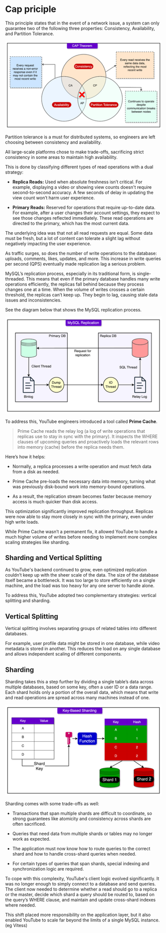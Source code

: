 # Cap priciple

This principle states that in the event of a network issue, a system can only guarantee two of the following three properties: Consistency, Availability, and Partition Tolerance.

![image](../figures/cap.png)

Partition tolerance is a must for distributed systems, so engineers are left choosing between consistency and availability. 

All large-scale platforms chose to make trade-offs, sacrificing strict consistency in some areas to maintain high availability.

This is done by classifying different types of read operations with a dual strategy:

- **Replica Reads:** Used when absolute freshness isn’t critical. For example, displaying a video or showing view counts doesn't require second-to-second accuracy. A few seconds of delay in updating the view count won’t harm user experience.

- **Primary Reads:** Reserved for operations that require up-to-date data. For example, after a user changes their account settings, they expect to see those changes reflected immediately. These read operations are directed to the primary, which has the most current data.

The underlying idea was that not all read requests are equal. Some data must be fresh, but a lot of content can tolerate a slight lag without negatively impacting the user experience.

As traffic surges, so does the number of write operations to the database: uploads, comments, likes, updates, and more. This increase in write queries per second (QPS) eventually made replication lag a serious problem.

MySQL’s replication process, especially in its traditional form, is single-threaded. This means that even if the primary database handles many write operations efficiently, the replicas fall behind because they process changes one at a time. When the volume of writes crosses a certain threshold, the replicas can’t keep up. They begin to lag, causing stale data issues and inconsistencies.

See the diagram below that shows the MySQL replication process.

![image](../figures/mysqlReplica.png)

To address this, YouTube engineers introduced a tool called **Prime Cache**.

> Prime Cache reads the relay log (a log of write operations that replicas use to stay in sync with the primary). It inspects the WHERE clauses of upcoming queries and proactively loads the relevant rows into memory (cache) before the replica needs them.

Here’s how it helps:

- Normally, a replica processes a write operation and must fetch data from a disk as needed.

- Prime Cache pre-loads the necessary data into memory, turning what was previously disk-bound work into memory-bound operations.

- As a result, the replication stream becomes faster because memory access is much quicker than disk access.

This optimization significantly improved replication throughput. Replicas were now able to stay more closely in sync with the primary, even under high write loads.

While Prime Cache wasn’t a permanent fix, it allowed YouTube to handle a much higher volume of writes before needing to implement more complex scaling strategies like sharding.

## Sharding and Vertical Splitting

As YouTube's backend continued to grow, even optimized replication couldn’t keep up with the sheer scale of the data. The size of the database itself became a bottleneck. It was too large to store efficiently on a single machine, and the load was too heavy for any one server to handle alone.

To address this, YouTube adopted two complementary strategies: vertical splitting and sharding.


## Vertical Splitting

Vertical splitting involves separating groups of related tables into different databases. 

For example, user profile data might be stored in one database, while video metadata is stored in another. This reduces the load on any single database and allows independent scaling of different components.

## Sharding

Sharding takes this a step further by dividing a single table’s data across multiple databases, based on some key, often a user ID or a data range. Each shard holds only a portion of the overall data, which means that write and read operations are spread across many machines instead of one.

![image](../figures/sharding.png)

Sharding comes with some trade-offs as well:

- Transactions that span multiple shards are difficult to coordinate, so strong guarantees like atomicity and consistency across shards are often sacrificed.

- Queries that need data from multiple shards or tables may no longer work as expected.

- The application must now know how to route queries to the correct shard and how to handle cross-shard queries when needed.

- For certain types of queries that span shards, special indexing and synchronization logic are required.

To cope with this complexity, YouTube's client logic evolved significantly. It was no longer enough to simply connect to a database and send queries. The client now needed to determine whether a read should go to a replica or the master, decide which shard a query should be routed to, based on the query’s WHERE clause, and maintain and update cross-shard indexes where needed.

This shift placed more responsibility on the application layer, but it also enabled YouTube to scale far beyond the limits of a single MySQL instance. (eg Vitess)